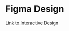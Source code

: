 # Figma Design

[Link to Interactive Design](https://www.figma.com/proto/pwOUChyKWz7L4rgmz2Ff12/MealMate-Design-Beta?node-id=2%3A2&scaling=scale-down&page-id=0%3A1&starting-point-node-id=2%3A2)

